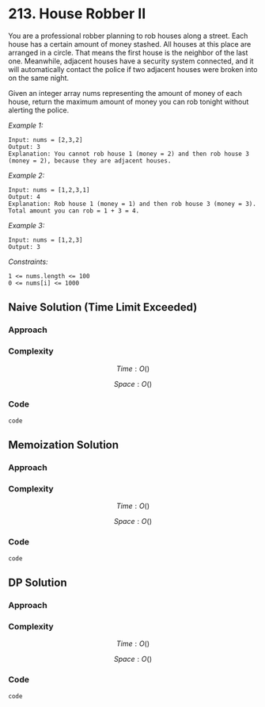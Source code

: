 # 213. House Robber II
You are a professional robber planning to rob houses along a street. Each house has a certain amount of money stashed. All houses at this place are arranged in a circle. That means the first house is the neighbor of the last one. Meanwhile, adjacent houses have a security system connected, and it will automatically contact the police if two adjacent houses were broken into on the same night.

Given an integer array nums representing the amount of money of each house, return the maximum amount of money you can rob tonight without alerting the police.

*Example 1:*

```
Input: nums = [2,3,2]
Output: 3
Explanation: You cannot rob house 1 (money = 2) and then rob house 3 (money = 2), because they are adjacent houses.
```

*Example 2:*

```
Input: nums = [1,2,3,1]
Output: 4
Explanation: Rob house 1 (money = 1) and then rob house 3 (money = 3).
Total amount you can rob = 1 + 3 = 4.
```

*Example 3:*

```
Input: nums = [1,2,3]
Output: 3
```

*Constraints:*

```
1 <= nums.length <= 100
0 <= nums[i] <= 1000
```

## Naive Solution (Time Limit Exceeded)

### Approach
<!-- Describe your approach to solving the problem. -->

### Complexity
$$Time: O()$$

$$Space: O()$$

### Code
```
code
```

## Memoization Solution

### Approach
<!-- Describe your approach to solving the problem. -->

### Complexity
$$Time: O()$$

$$Space: O()$$

### Code
```
code
```

## DP Solution

### Approach
<!-- Describe your approach to solving the problem. -->

### Complexity
$$Time: O()$$

$$Space: O()$$

### Code
```
code
```
